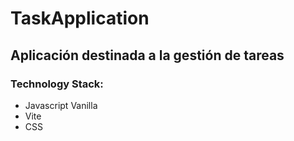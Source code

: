 # TaskApplication

## Aplicación destinada a la gestión de tareas

### Technology Stack:
- Javascript Vanilla
- Vite
- CSS
